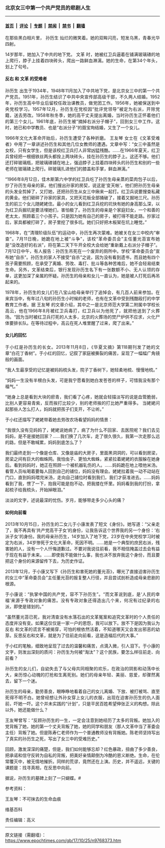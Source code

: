 ### 北京女三中第一个共产党员的悲剧人生

---

#### [首页](../../../..?n9768373) &nbsp;|&nbsp; [评论](../../../../../epoch-comment?n9768373) &nbsp;|&nbsp; [专题](../../../../../epoch-special?n9768373) &nbsp;|&nbsp; [禁闻](../../../../../epoch-news?n9768373) &nbsp;|&nbsp; [禁书](../../../../../books?n9768373) &nbsp;|&nbsp; [翻墙](https://github.com/gfw-breaker/nogfw/blob/master/README.md?n9768373)


<div class="post_content" id="artbody" itemprop="articleBody">
 <!-- article content begin -->
 <p style="text-align: justify;">
  在那些黑白相片里，
  <ok href="https://www.epochtimes.com/gb/tag/%E5%AD%99%E5%8E%86%E7%94%9F.html">
   孙历生
  </ok>
  灿烂的微笑着。她的双眸闪亮，短发乌黑，青春光华四射。
 </p>
 <p style="text-align: justify;">
  14岁那年，她加入了中共的地下党。
  <ok href="https://www.epochtimes.com/gb/tag/%E6%96%87%E9%9D%A9.html">
   文革
  </ok>
  时，她被红卫兵逼着在铺满玻璃碴的地上爬行，脖子上挂着四块砖头，爬出一路鲜血淋漓。她的生命，在第34个年头，划上了句号。
 </p>
 <h4 style="text-align: justify;">
  <strong>
   <ok href="https://www.epochtimes.com/gb/tag/%E5%8F%8D%E5%8F%B3.html">
    反右
   </ok>
   和
   <ok href="https://www.epochtimes.com/gb/tag/%E6%96%87%E9%9D%A9.html">
    文革
   </ok>
   的受难者
  </strong>
 </h4>
 <p style="text-align: justify;">
  <ok href="https://www.epochtimes.com/gb/tag/%E5%AD%99%E5%8E%86%E7%94%9F.html">
   孙历生
  </ok>
  出生于1934年，1948年11月加入了中共地下党，是北京女三中的第一个共产党员。1951年，孙历生结识了中共中央宣传部高级干部，不久两人结婚。1952年，孙历生高中毕业后留校任政治课教员，做党团工作。1956年，她被保送到中央党校学习。1957年12月，孙历生在党校因“批评党领导”被定为右派，开除党籍，送去劳改。1958年秋冬季，她的高干丈夫提出离婚，当时孙历生正怀着他们的第三个女儿。1961年底，孙历生被“摘掉右派分子帽子”，回到女三中工作。这时，她已和中学教员、也是“右派分子”的聂宝珣结婚，又生了一个女儿。
 </p>
 <p style="text-align: justify;">
  1966年文化大革命开始后，孙历生遭受了各种折磨。
  <ok href="https://www.epochtimes.com/gb/tag/%E7%8E%8B%E5%8F%8B%E7%90%B4.html">
   王友琴
  </ok>
  女士在《文革受难者》中用了一章讲述孙历生和其他几位女教师的遭遇。文章中写：“女三中虽然是女校，只有女学生，但是该校红卫兵打人非常凶猛残酷。……在1966年夏天，红卫兵曾经把一根细铁丝两头都拴上两块砖头，挂在孙历生的脖子上。这还不够。他们还打碎玻璃瓶，把玻璃碴铺在地上，强迫脖子上挂着四块砖头的孙历生和别的一些老师在玻璃碴上爬行。碎玻璃扎进他们的膝盖和手掌，鲜血淋漓。”
 </p>
 <p style="text-align: justify;">
  “1966年8月12日，佳木斯第六中学的红卫兵吃了孙历生母亲蒸的菜肉包子以后，抄了孙历生母亲的家。他们搜出孙家的房契，说这是‘变天帐’。他们把孙历生母亲的头发全剪掉了，又打她，还把孙历生从女三中揪来一起打。红卫兵说要搜查私藏的黄金。他们砸碎了孙家的家具，又把天花板全部捅破了，接着又掘地三尺。孙历生的前三个女儿随姥姥住。最小的女儿看到红卫兵挖的坑快有她的身高那么深，以为红卫兵掘坑是要活埋她们，害怕极了。孙历生的母亲是个家庭妇女，一个和善的老太太，照顾着三个小孩子。只是因为她有自己的房子，被打得不能走路。抄家过后，家具都被打碎了，房子里挖了很多坑。她们只好把木板架在坑上睡觉。”
 </p>
 <p style="text-align: justify;">
  1968年，在“清理阶级队伍”的运动中，孙历生再次蒙难。她被关在女三中校内“审查”。7月11日晚，她跪在地上被“斗争”，该校“革命委员会”主任董光苔宣布她是“没改造好的右派”，将在第二天下午开全校大会给她“重新戴上右派分子帽子”。7月12日中午，有人报告：孙历生吊死在一个废弃的厕所中。学校“革命委员会”宣布她“自杀”。孙历生的家人不接受“自杀”之说，因为没有看到遗书，而且她有四个孩子需要照顾，在承受了离婚、劳改、毒打、批斗等各种苦难后，她不会轻易结束生命。另外，文革结束后，银行发现孙历生名下有一张数额不小、无人认领的存单，这更加深了亲属的怀疑。孙历生的母亲和女儿一直认为，她是被人打死后再吊起来的。
 </p>
 <p style="text-align: justify;">
  1978年，孙历生的女儿们在八宝山给母亲举行了追悼会，有几百人前来参加。在来宾当中，有年过八旬的孙历生小时候的老师，也有在文革中受到残酷殴打的中学教育工作者。据
  <ok href="https://www.epochtimes.com/gb/tag/%E7%8E%8B%E5%8F%8B%E7%90%B4.html">
   王友琴
  </ok>
  的文章介绍，其中之一是北京师范大学第二附属中学校长高云，他在1966年8月被红卫兵毒打，红卫兵以为他死了，就把他送到了火葬场。“因为当时被红卫兵打死的人太多，北京的火葬场的焚尸炉供不应求，火化尸体要排长队。在等待过程中，高云在死人堆里醒了过来，爬了出来。”
 </p>
 <h4 style="text-align: justify;">
  <strong>
   女儿的回忆
  </strong>
 </h4>
 <p style="text-align: justify;">
  于小红是孙历生的长女。2013年11月8日，《华夏文摘》第118期刊发了她的文章“白花丁香树”。于小红的回忆，记叙了家庭被撕裂的痛苦，呈现了一幅幅广角镜般的画面。
 </p>
 <p style="text-align: justify;">
  “我人生最享受的记忆是被妈妈梳头发，院子丁香树下，她轻柔地梳、慢慢地梳。”
 </p>
 <p style="text-align: justify;">
  “妈妈一生没有半根白头发，可是我宁愿看到她白发苍苍的样子，可惜我没有那个福气。”
 </p>
 <p style="text-align: justify;">
  “她身上总是看到大块的瘀青，我们看了心疼，她就会轻描淡写的说是血管脆弱，比别人更容易青紫，反而挨打比较少，别的老师挨的打比她严重得多。 当姥姥问起那些人怎么打人，妈妈就把孩子们支开，不让听。”
 </p>
 <p style="text-align: justify;">
  于小红还描写了姥姥带着她去劳改农场看望妈妈的情景：
 </p>
 <p style="text-align: justify;">
  “我很久没有见妈妈了，姥姥说她病了，病了为什么不回家、去医院呢？我们去见妈妈，是不是接她回家？……我们换了几次车，走了很久很久，我第一次走那么远的路，但是不敢喊累，妈妈到底怎么了？
 </p>
 <p style="text-align: justify;">
  我们最终走到一个像是仓库、又像是庙的大房子，里面黑洞洞的，可以看到房梁，房梁之间有巨大的蜘蛛网。我怕虫子、更怕大蜘蛛，紧紧拉着姥姥的衣服躲在她身后。看到妈妈时，她正在照顾一个被机器轧伤的人。……妈妈跪在地上喂他米汤。看管人员吆喝着要每人回到自己的铺位，妈妈没有理会。姥姥拉着我一动不动站在门口，直到妈妈喂完米汤，走向自己铺位时看到我们，我们才获准进去。……妈妈看到了我，愣了一下，抱我可能是抱不动，把我搂在怀里。妈妈看到我的打扮，拿起梳子给我梳头，开始掉眼泪。”
 </p>
 <p style="text-align: justify;">
  淡淡的文字，述说最深的忧伤。岁月，能够带走多少心头的痛？
 </p>
 <h4 style="text-align: justify;">
  <strong>
   如何向前看
  </strong>
 </h4>
 <p style="text-align: justify;">
  2013年10月15日，孙历生的二女儿于小康发表了短文《身份》。她写道：“父亲走了，我不再具有‘共产党高干子女’的身份，让我告诉这个世界我的另一个身份：‘右派子女’的身份。我的母亲孙历生，14岁加入了地下党，23岁在中央党校学习时被定为右派，34岁惨死于文化大革命，死因不明。……她是一个典型的庶民右派，残害她的人，没有一个人忏悔道歉过。不要对我说往前看，我不相信掩盖过去会有益于现在有益于未来。……即使我不能做什么事，我也决不放弃我这个身份，而且要把这个身份的来源留传下去，为历史作证。
 </p>
 <p style="text-align: justify;">
  2013年12月，于小康又写下《孙历生和害死她的董光苔》，曝光了直接迫害孙历生的女三中“革命委员会”主任董光苔的报复整人行径，并且尝试剖析造成母亲悲剧的根源。
 </p>
 <p style="text-align: justify;">
  于小康说：“执掌中国的共产党，容不下孙历生”。“而文革说到底，是‘人民的幸福’来源于专政对象的痛苦。没有专政对象还得造出几个来，何况有过纪录的右派，即使是错划的。”
 </p>
 <p style="text-align: justify;">
  “虽然董光苔已死，我对清查没有水落石出的文革冤案和追究文革时的个人责任的态度并没有变。如果这仅仅是一家一户的恩怨，我可以放下。放不下是因为我认为
  <ok href="https://www.epochtimes.com/gb/tag/%E5%8F%8D%E5%8F%B3.html">
   反右
  </ok>
  和文革的谎言不被揭穿，可怕的根依然活着，不知道哪天又会发出邪恶的幼芽。反思反右和文革，就是为了往前走向前看，这是造福后代的大事。”
 </p>
 <p style="text-align: justify;">
  于小红的笔触，细致地呈现了过去的温馨和痛苦，点滴入微，引人泪下。于小康的文字，则发出深刻的质问：孙历生为何被“淘汰”？这个民族，要怎么样往前走、向前看？
 </p>
 <p style="text-align: justify;">
  孙历生的女儿们，自幼失去了与父母共同相聚的欢乐，在政治的阴影和动荡中长大，亲历惊心动魄的打抢和生离死别。她们的母亲年轻、美丽、慈爱，却骤然离去，留下一个迷。
 </p>
 <p style="text-align: justify;">
  孙历生的母亲，勤劳善良，眼睁睁地看着自己的女儿离婚、下放、被打被骂、直至死得不明不白。她曾经想让外孙女穿上女儿的衣服，出现在迫害孙历生的仇人面前，吓她一吓。这个并未实践的“计划”，只是平民百姓希望伸张正义的构想。除此以外，她还能做什么？
 </p>
 <p style="text-align: justify;">
  王友琴曾写：“反顾孙历生的一生，一定会注意到她经历了太多的背叛。她加入的党背叛了她，她的第一个丈夫背叛了她，她的同学和朋友（那人文革中当了革委会主任）背叛了她。但是陈寿仁老师作为一个普通教师没有背叛她。陈老师坚持写出了真实的孙历生之死，写出了女三中的受难历史。”
 </p>
 <p style="text-align: justify;">
  回顾，激发深深的痛楚，但是，我们如何能够忘却？红色暴政，扭曲了多少善良，把承诺和信守反转为自私的背叛，把美好亲情颠倒为冷酷的恩义断绝。生命，在伦常覆灭中，被无情地摧折。同样的荒谬，竟然还在上演。历史，并不遥远，关键的课题是：找寻真相，在反思中向前。
 </p>
 <p style="text-align: justify;">
  据说，孙历生的墓碑上刻了一只蝴蝶。#
 </p>
 <p style="text-align: justify;">
  参考资料：
 </p>
 <p style="text-align: justify;">
  王友琴：不可抹去的生命血痕
 </p>
 <p style="text-align: justify;">
  维基百科
 </p>
 <p style="text-align: justify;">
  责任编辑：高义
 </p>
 <!-- article content end -->
 <div id="below_article_ad">
 </div>
</div>


---

原文链接（需翻墙）：https://www.epochtimes.com/gb/17/10/25/n9768373.htm
